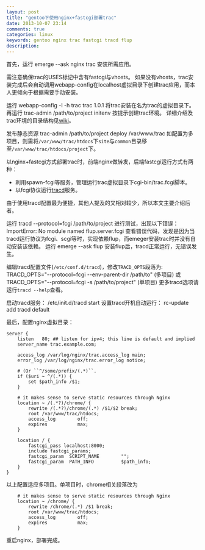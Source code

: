 ```yaml
---
layout: post
title: "gentoo下使用nginx+fastcgi部署trac"
date: 2013-10-07 23:14
comments: true
categories: linux
keywords: gentoo nginx trac fastcgi tracd flup
description:
---
```


首先，运行
    emerge --ask nginx trac
安装所需应用。

需注意确保trac的USES标记中含有fastcgi与vhosts。
如果没有vhosts，trac安装完成后会自动调用webapp-config在localhost虚拟目录下创建trac应用，而本人更倾向于根据需要手动安装。

运行
    webapp-config -I -h trac trac 1.0.1
将trac安装在名为trac的虚拟目录下。
再运行
    trac-admin /path/to/project initenv
按提示创建trac环境。
详细介绍及trac环境的目录结构见[wiki](http://trac.edgewall.org/wiki/TracEnvironment)。

发布静态资源
    trac-admin /path/to/project deploy /var/www/trac
如配置为多项目，则需将`/var/www/trac/htdocs`下`site`与`common`目录移至`/var/www/trac/htdocs/project`下。

以nginx+fastcgi方式部署trac时，前端nginx做转发，后端fastcgi运行方式有两种：

*  利用spawn-fcgi等服务，管理运行trac虚拟目录下cgi-bin/trac.fcgi脚本。
*  以fcgi协议运行[tracd](http://trac.edgewall.org/wiki/TracStandalone)服务。

由于使用tracd配置最为便捷，其他人提及的又相对较少，所以本文主要介绍后者。

<!-- more -->

运行
    tracd --protocol=fcgi /path/to/project
进行测试，出现以下错误：
    ImportError: No module named flup.server.fcgi
查看错误代码，发现是因为当tracd运行协议为fcgi、scgi等时，实现依赖flup，而emeger安装trac时并没有自动安装该依赖。
运行
    emerge --ask flup
安装flup后，tracd正常运行，无错误发生。

编辑tracd配置文件(`/etc/conf.d/tracd`)，修改`TRACD_OPTS`段落为:
    TRACD_OPTS="--protocol=fcgi --env-parent-dir /path/to" (多项目)
或
    TRACD_OPTS="--protocol=fcgi -s /path/to/project" (单项目)
更多tracd选项请运行`tracd --help`查看。

启动tracd服务：
    /etc/init.d/tracd start
设置tracd开机自动运行：
    rc-update add tracd default

最后，配置nginx虚拟目录：

```
server {
	listen   80; ## listen for ipv4; this line is default and implied
	server_name trac.example.com;

	access_log /var/log/nginx/trac.access_log main;
	error_log /var/log/nginx/trac.error_log notice;

	# (Or ``^/some/prefix/(.*)``.
	if ($uri ~ ^/(.*)) {
		set $path_info /$1;
	}

	# it makes sense to serve static resources through Nginx
	location ~ /(.*?)/chrome/ {
		rewrite /(.*?)/chrome/(.*) /$1/$2 break;
		root /var/www/trac/htdocs;
		access_log        off;
		expires           max;
	}

	location / {
		fastcgi_pass localhost:8000;
		include fastcgi_params;
		fastcgi_param  SCRIPT_NAME        "";
		fastcgi_param  PATH_INFO          $path_info;
	}
}
```

以上配置适应多项目。单项目时，chrome相关段落改为

```
	# it makes sense to serve static resources through Nginx
	location ~ /chrome/ {
		rewrite /chrome/(.*) /$1 break;
		root /var/www/trac/htdocs;
		access_log        off;
		expires           max;
	}
```

重启nginx，部署完成。

